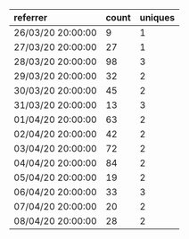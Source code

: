 | referrer          | count | uniques |
| :---------------- | :---- | :------ |
| 26/03/20 20:00:00 | 9     | 1       |
| 27/03/20 20:00:00 | 27    | 1       |
| 28/03/20 20:00:00 | 98    | 3       |
| 29/03/20 20:00:00 | 32    | 2       |
| 30/03/20 20:00:00 | 45    | 2       |
| 31/03/20 20:00:00 | 13    | 3       |
| 01/04/20 20:00:00 | 63    | 2       |
| 02/04/20 20:00:00 | 42    | 2       |
| 03/04/20 20:00:00 | 72    | 2       |
| 04/04/20 20:00:00 | 84    | 2       |
| 05/04/20 20:00:00 | 19    | 2       |
| 06/04/20 20:00:00 | 33    | 3       |
| 07/04/20 20:00:00 | 20    | 2       |
| 08/04/20 20:00:00 | 28    | 2       |